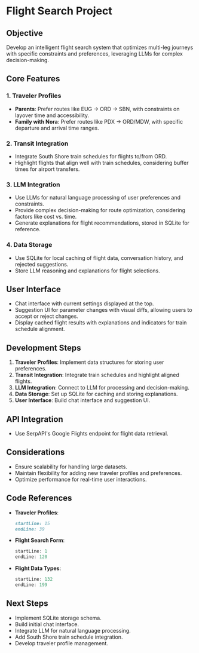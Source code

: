 # Flight Search Project

## Objective
Develop an intelligent flight search system that optimizes multi-leg journeys with specific constraints and preferences, leveraging LLMs for complex decision-making.

## Core Features

### 1. Traveler Profiles
- **Parents**: Prefer routes like EUG -> ORD -> SBN, with constraints on layover time and accessibility.
- **Family with Nora**: Prefer routes like PDX -> ORD/MDW, with specific departure and arrival time ranges.

### 2. Transit Integration
- Integrate South Shore train schedules for flights to/from ORD.
- Highlight flights that align well with train schedules, considering buffer times for airport transfers.

### 3. LLM Integration
- Use LLMs for natural language processing of user preferences and constraints.
- Provide complex decision-making for route optimization, considering factors like cost vs. time.
- Generate explanations for flight recommendations, stored in SQLite for reference.

### 4. Data Storage
- Use SQLite for local caching of flight data, conversation history, and rejected suggestions.
- Store LLM reasoning and explanations for flight selections.

## User Interface
- Chat interface with current settings displayed at the top.
- Suggestion UI for parameter changes with visual diffs, allowing users to accept or reject changes.
- Display cached flight results with explanations and indicators for train schedule alignment.

## Development Steps

1. **Traveler Profiles**: Implement data structures for storing user preferences.
2. **Transit Integration**: Integrate train schedules and highlight aligned flights.
3. **LLM Integration**: Connect to LLM for processing and decision-making.
4. **Data Storage**: Set up SQLite for caching and storing explanations.
5. **User Interface**: Build chat interface and suggestion UI.

## API Integration
- Use SerpAPI's Google Flights endpoint for flight data retrieval.

## Considerations
- Ensure scalability for handling large datasets.
- Maintain flexibility for adding new traveler profiles and preferences.
- Optimize performance for real-time user interactions.

## Code References
- **Traveler Profiles**: 
  ```markdown:projects/flights.md
  startLine: 15
  endLine: 39
  ```
- **Flight Search Form**: 
  ```javascript:ui/views/flights-container.js
  startLine: 1
  endLine: 120
  ```
- **Flight Data Types**: 
  ```typescript:types.d.ts
  startLine: 132
  endLine: 199
  ```

## Next Steps
- Implement SQLite storage schema.
- Build initial chat interface.
- Integrate LLM for natural language processing.
- Add South Shore train schedule integration.
- Develop traveler profile management.